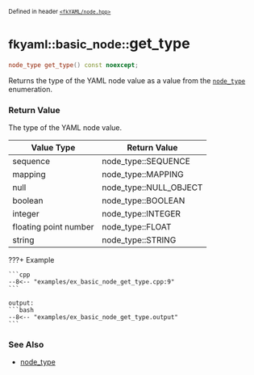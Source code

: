 <small>Defined in header [`<fkYAML/node.hpp>`](https://github.com/fktn-k/fkYAML/blob/develop/include/fkYAML/node.hpp)</small>

# <small>fkyaml::basic_node::</small>get_type

```cpp
node_type get_type() const noexcept;
```

Returns the type of the YAML node value as a value from the [`node_type`](../node_type.md) enumeration.  

### **Return Value**

The type of the YAML node value.

| Value Type            | Return Value           |
| --------------------- | ---------------------- |
| sequence              | node_type::SEQUENCE    |
| mapping               | node_type::MAPPING     |
| null                  | node_type::NULL_OBJECT |
| boolean               | node_type::BOOLEAN     |
| integer               | node_type::INTEGER     |
| floating point number | node_type::FLOAT       |
| string                | node_type::STRING      |

???+ Example

    ```cpp
    --8<-- "examples/ex_basic_node_get_type.cpp:9"
    ```

    output:
    ```bash
    --8<-- "examples/ex_basic_node_get_type.output"
    ```

### **See Also**

* [node_type](../node_type.md)

